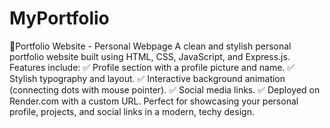 # MyPortfolio
 📌Portfolio Website - Personal Webpage 
 A clean and stylish personal portfolio website built using HTML, CSS, JavaScript, and Express.js.
 Features include:
                  ✅ Profile section with a profile picture and name.
                  ✅ Stylish typography and layout.
                  ✅ Interactive background animation (connecting dots with mouse pointer).
                  ✅ Social media links.
                  ✅ Deployed on Render.com with a custom URL.
  Perfect for showcasing your personal profile, projects, and social links in a modern, techy design.
